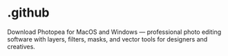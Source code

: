 # .github
Download Photopea for MacOS and Windows — professional photo editing software with layers, filters, masks, and vector tools for designers and creatives.
